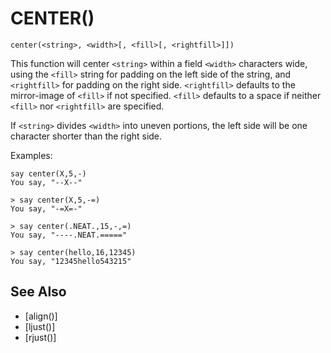 # CENTER()
`center(<string>, <width>[, <fill>[, <rightfill>]])`

  This function will center `<string>` within a field `<width>` characters wide, using the `<fill>` string for padding on the left side of the string, and `<rightfill>` for padding on the right side. `<rightfill>` defaults to the mirror-image of `<fill>` if not specified. `<fill>` defaults to a space if neither `<fill>` nor `<rightfill>` are specified.

  If `<string>` divides `<width>` into uneven portions, the left side will be one character shorter than the right side.

  Examples:
```
say center(X,5,-)
You say, "--X--"
```

    > say center(X,5,-=)
    You say, "-=X=-"

    > say center(.NEAT.,15,-,=)
    You say, "----.NEAT.====="

    > say center(hello,16,12345)
    You say, "12345hello543215"


## See Also
- [align()]
- [ljust()]
- [rjust()]

